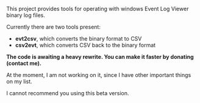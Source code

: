 This project provides tools for operating with windows Event Log Viewer binary log files.

Currently there are two tools present:
  * **evt2csv**, which converts the binary format to CSV
  * **csv2evt**, which converts CSV back to the binary format

**The code is awaiting a heavy rewrite. You can make it faster by donating (contact me).**

At the moment, I am not working on it, since I have other important things on my list.

I cannot recommend you using this beta version.